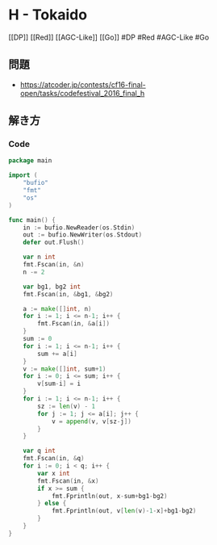 # H - Tokaido
[[DP]] [[Red]] [[AGC-Like]] [[Go]]
#DP #Red #AGC-Like #Go 

## 問題
- https://atcoder.jp/contests/cf16-final-open/tasks/codefestival_2016_final_h

## 解き方
### Code
```go
package main

import (
	"bufio"
	"fmt"
	"os"
)

func main() {
	in := bufio.NewReader(os.Stdin)
	out := bufio.NewWriter(os.Stdout)
	defer out.Flush()

	var n int
	fmt.Fscan(in, &n)
	n -= 2

	var bg1, bg2 int
	fmt.Fscan(in, &bg1, &bg2)

	a := make([]int, n)
	for i := 1; i <= n-1; i++ {
		fmt.Fscan(in, &a[i])
	}
	sum := 0
	for i := 1; i <= n-1; i++ {
		sum += a[i]
	}
	v := make([]int, sum+1)
	for i := 0; i <= sum; i++ {
		v[sum-i] = i
	}
	for i := 1; i <= n-1; i++ {
		sz := len(v) - 1
		for j := 1; j <= a[i]; j++ {
			v = append(v, v[sz-j])
		}
	}

	var q int
	fmt.Fscan(in, &q)
	for i := 0; i < q; i++ {
		var x int
		fmt.Fscan(in, &x)
		if x >= sum {
			fmt.Fprintln(out, x-sum+bg1-bg2)
		} else {
			fmt.Fprintln(out, v[len(v)-1-x]+bg1-bg2)
		}
	}
}
```